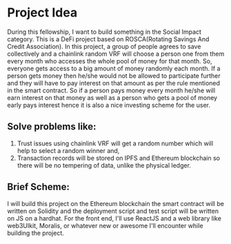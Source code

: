# Project Idea

During this fellowship, I want to build something in the Social Impact category. This is a DeFi project based on ROSCA(Rotating Savings And Credit Association). In this project, a group of people agrees to save collectively and a chainlink random VRF will choose a person one from them every month who accesses the whole pool of money for that month. So, everyone gets access to a big amount of money randomly each month. If a person gets money then he/she would not be allowed to participate further and they will have to pay interest on that amount as per the rule mentioned in the smart contract. So if a person pays money every month he/she will earn interest on that money as well as a person who gets a pool of money early pays interest hence it is also a nice investing scheme for the user.

## Solve problems like:
1. Trust issues using chainlink VRF will get a random number which will help to select a random winner and,
2. Transaction records will be stored on IPFS and Ethereum blockchain so there will be no tempering of data, unlike the physical ledger.

## Brief Scheme:
I will build this project on the Ethereum blockchain the smart contract will be written on Solidity and the deployment script and test script will be written on JS on a hardhat.
For the front end, I'll use ReactJS and a web library like web3UIkit, Moralis, or whatever new or awesome I'll encounter while building the project.

